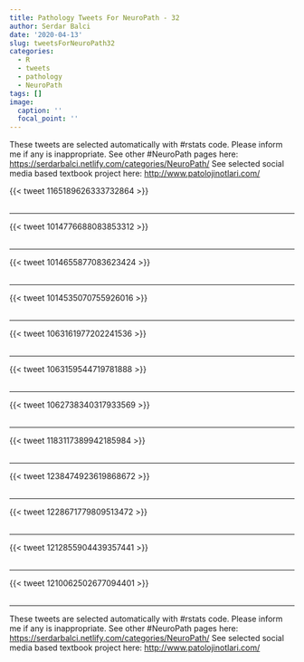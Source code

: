 ```yaml
---
title: Pathology Tweets For NeuroPath - 32
author: Serdar Balci
date: '2020-04-13'
slug: tweetsForNeuroPath32
categories:
  - R
  - tweets
  - pathology
  - NeuroPath
tags: []
image:
  caption: ''
  focal_point: ''
---
```



These tweets are selected automatically with #rstats code. Please inform me if any is inappropriate.
See other #NeuroPath pages here: https://serdarbalci.netlify.com/categories/NeuroPath/ 
See selected social media based textbook project here: http://www.patolojinotlari.com/

{{< tweet 1165189626333732864 >}}
<br>
<br>
<hr>
{{< tweet 1014776688083853312 >}}
<br>
<br>
<hr>
{{< tweet 1014655877083623424 >}}
<br>
<br>
<hr>
{{< tweet 1014535070755926016 >}}
<br>
<br>
<hr>
{{< tweet 1063161977202241536 >}}
<br>
<br>
<hr>
{{< tweet 1063159544719781888 >}}
<br>
<br>
<hr>
{{< tweet 1062738340317933569 >}}
<br>
<br>
<hr>
{{< tweet 1183117389942185984 >}}
<br>
<br>
<hr>
{{< tweet 1238474923619868672 >}}
<br>
<br>
<hr>
{{< tweet 1228671779809513472 >}}
<br>
<br>
<hr>
{{< tweet 1212855904439357441 >}}
<br>
<br>
<hr>
{{< tweet 1210062502677094401 >}}
<br>
<br>
<hr>


These tweets are selected automatically with #rstats code. Please inform me if any is inappropriate.
See other #NeuroPath pages here: https://serdarbalci.netlify.com/categories/NeuroPath/ 
See selected social media based textbook project here: http://www.patolojinotlari.com/
